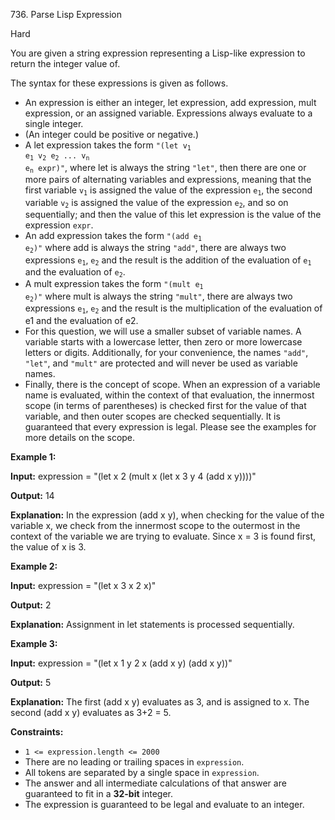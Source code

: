 736\. Parse Lisp Expression

Hard

You are given a string expression representing a Lisp-like expression to return the integer value of.

The syntax for these expressions is given as follows.

*   An expression is either an integer, let expression, add expression, mult expression, or an assigned variable. Expressions always evaluate to a single integer.
*   (An integer could be positive or negative.)
*   A let expression takes the form <code>"(let v<sub>1</sub> e<sub>1</sub> v<sub>2</sub> e<sub>2</sub> ... v<sub>n</sub> e<sub>n</sub> expr)"</code>, where let is always the string `"let"`, then there are one or more pairs of alternating variables and expressions, meaning that the first variable <code>v<sub>1</sub></code> is assigned the value of the expression <code>e<sub>1</sub></code>, the second variable <code>v<sub>2</sub></code> is assigned the value of the expression <code>e<sub>2</sub></code>, and so on sequentially; and then the value of this let expression is the value of the expression `expr`.
*   An add expression takes the form <code>"(add e<sub>1</sub> e<sub>2</sub>)"</code> where add is always the string `"add"`, there are always two expressions <code>e<sub>1</sub></code>, <code>e<sub>2</sub></code> and the result is the addition of the evaluation of <code>e<sub>1</sub></code> and the evaluation of <code>e<sub>2</sub></code>.
*   A mult expression takes the form <code>"(mult e<sub>1</sub> e<sub>2</sub>)"</code> where mult is always the string `"mult"`, there are always two expressions <code>e<sub>1</sub></code>, <code>e<sub>2</sub></code> and the result is the multiplication of the evaluation of e1 and the evaluation of e2.
*   For this question, we will use a smaller subset of variable names. A variable starts with a lowercase letter, then zero or more lowercase letters or digits. Additionally, for your convenience, the names `"add"`, `"let"`, and `"mult"` are protected and will never be used as variable names.
*   Finally, there is the concept of scope. When an expression of a variable name is evaluated, within the context of that evaluation, the innermost scope (in terms of parentheses) is checked first for the value of that variable, and then outer scopes are checked sequentially. It is guaranteed that every expression is legal. Please see the examples for more details on the scope.

**Example 1:**

**Input:** expression = "(let x 2 (mult x (let x 3 y 4 (add x y))))"

**Output:** 14

**Explanation:** In the expression (add x y), when checking for the value of the variable x, we check from the innermost scope to the outermost in the context of the variable we are trying to evaluate. Since x = 3 is found first, the value of x is 3.

**Example 2:**

**Input:** expression = "(let x 3 x 2 x)"

**Output:** 2

**Explanation:** Assignment in let statements is processed sequentially.

**Example 3:**

**Input:** expression = "(let x 1 y 2 x (add x y) (add x y))"

**Output:** 5

**Explanation:** The first (add x y) evaluates as 3, and is assigned to x. The second (add x y) evaluates as 3+2 = 5.

**Constraints:**

*   `1 <= expression.length <= 2000`
*   There are no leading or trailing spaces in `expression`.
*   All tokens are separated by a single space in `expression`.
*   The answer and all intermediate calculations of that answer are guaranteed to fit in a **32-bit** integer.
*   The expression is guaranteed to be legal and evaluate to an integer.